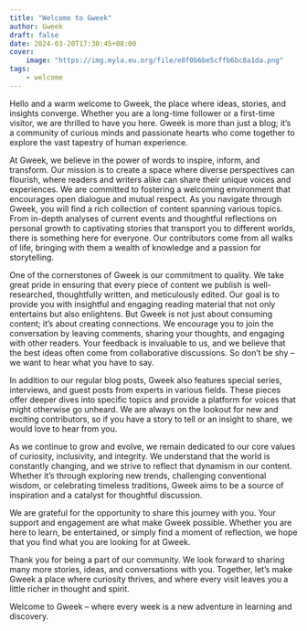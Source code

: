 ```yaml
---
title: "Welcome to Gweek" 
author: Gweek
draft: false
date: 2024-03-20T17:30:45+08:00
cover:
    image: "https://img.myla.eu.org/file/e8f0b6be5cffb6bc8a1da.png"
tags:
    - welcome
---
```



Hello and a warm welcome to Gweek, the place where ideas, stories, and insights converge. Whether you are a long-time follower or a first-time visitor, we are thrilled to have you here. Gweek is more than just a blog; it’s a community of curious minds and passionate hearts who come together to explore the vast tapestry of human experience.

At Gweek, we believe in the power of words to inspire, inform, and transform. Our mission is to create a space where diverse perspectives can flourish, where readers and writers alike can share their unique voices and experiences. We are committed to fostering a welcoming environment that encourages open dialogue and mutual respect.
As you navigate through Gweek, you will find a rich collection of content spanning various topics. From in-depth analyses of current events and thoughtful reflections on personal growth to captivating stories that transport you to different worlds, there is something here for everyone. Our contributors come from all walks of life, bringing with them a wealth of knowledge and a passion for storytelling.

One of the cornerstones of Gweek is our commitment to quality. We take great pride in ensuring that every piece of content we publish is well-researched, thoughtfully written, and meticulously edited. Our goal is to provide you with insightful and engaging reading material that not only entertains but also enlightens.
But Gweek is not just about consuming content; it’s about creating connections. We encourage you to join the conversation by leaving comments, sharing your thoughts, and engaging with other readers. Your feedback is invaluable to us, and we believe that the best ideas often come from collaborative discussions. So don’t be shy – we want to hear what you have to say.

In addition to our regular blog posts, Gweek also features special series, interviews, and guest posts from experts in various fields. These pieces offer deeper dives into specific topics and provide a platform for voices that might otherwise go unheard. We are always on the lookout for new and exciting contributors, so if you have a story to tell or an insight to share, we would love to hear from you.

As we continue to grow and evolve, we remain dedicated to our core values of curiosity, inclusivity, and integrity. We understand that the world is constantly changing, and we strive to reflect that dynamism in our content. Whether it’s through exploring new trends, challenging conventional wisdom, or celebrating timeless traditions, Gweek aims to be a source of inspiration and a catalyst for thoughtful discussion.

We are grateful for the opportunity to share this journey with you. Your support and engagement are what make Gweek possible. Whether you are here to learn, be entertained, or simply find a moment of reflection, we hope that you find what you are looking for at Gweek.

Thank you for being a part of our community. We look forward to sharing many more stories, ideas, and conversations with you. Together, let’s make Gweek a place where curiosity thrives, and where every visit leaves you a little richer in thought and spirit.

Welcome to Gweek – where every week is a new adventure in learning and discovery.
